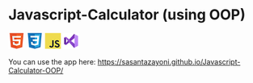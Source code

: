 # Javascript-Calculator (using OOP)

![HTML](tech/html.png) ![CSS](tech/css.png) ![Javascript](tech/javascript.png) ![VSCode](tech/vscode.png)

You can use the app here: https://sasantazayoni.github.io/Javascript-Calculator-OOP/

